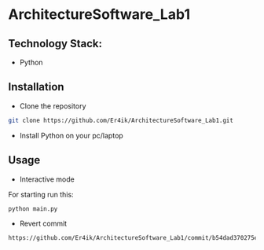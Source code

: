 # ArchitectureSoftware_Lab1

## Technology Stack:
- Python

## Installation 

- Clone the repository
```bash
git clone https://github.com/Er4ik/ArchitectureSoftware_Lab1.git 
```

- Install Python on your pc/laptop

## Usage 

- Interactive mode

For starting run this: 

```bash
python main.py
```

- Revert commit 

```
https://github.com/Er4ik/ArchitectureSoftware_Lab1/commit/b54dad370275e5d2111f8003cef42e05d474b5d5
```
